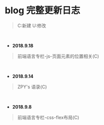 # blog 完整更新日志

> C:新建
> U:修改

<br>

* **2018.9.18**

> 前端语言专栏-js-页面元素的位置相关(C)

<br>

* **2018.9.14**

> ZPY's 语录(C)

<br>

* **2018.9.8**

> 前端语言专栏-css-flex布局(C)
